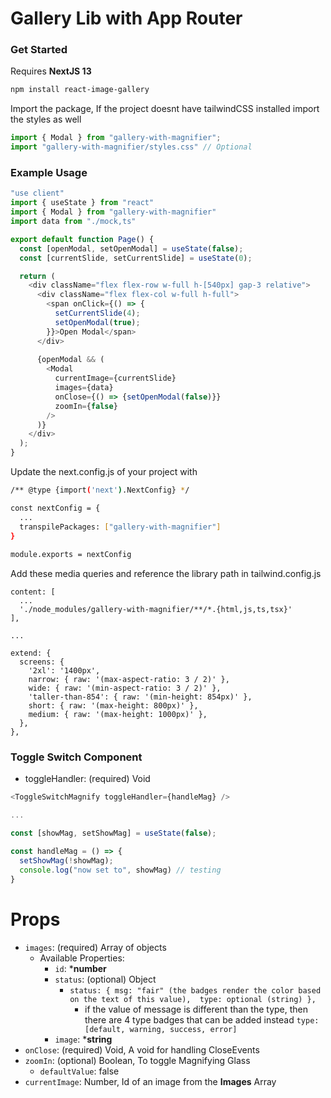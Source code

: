 # Gallery Lib with App Router

### Get Started
Requires **NextJS 13**

```bash
npm install react-image-gallery
```
Import the package, If the project doesnt have tailwindCSS installed import the styles as well

```javascript
import { Modal } from "gallery-with-magnifier";
import "gallery-with-magnifier/styles.css" // Optional
```

### Example Usage
```javascript
"use client"
import { useState } from "react"
import { Modal } from "gallery-with-magnifier"
import data from "./mock,ts"

export default function Page() {
  const [openModal, setOpenModal] = useState(false);
  const [currentSlide, setCurrentSlide] = useState(0);

  return (
    <div className="flex flex-row w-full h-[540px] gap-3 relative">
      <div className="flex flex-col w-full h-full">
        <span onClick={() => {
          setCurrentSlide(4);
          setOpenModal(true);
        }}>Open Modal</span>
      </div>
      
      {openModal && (
        <Modal 
          currentImage={currentSlide}
          images={data}
          onClose={() => {setOpenModal(false)}}
          zoomIn={false}
        />
      )}
    </div>
  );
}
```

Update the next.config.js of your project with
```bash
/** @type {import('next').NextConfig} */

const nextConfig = {
  ...
  transpilePackages: ["gallery-with-magnifier"]
}
  
module.exports = nextConfig
```

Add these media queries and reference the library path in tailwind.config.js
```
content: [
  ...
  './node_modules/gallery-with-magnifier/**/*.{html,js,ts,tsx}'
],

...

extend: {
  screens: {
    '2xl': '1400px',
    narrow: { raw: '(max-aspect-ratio: 3 / 2)' },
    wide: { raw: '(min-aspect-ratio: 3 / 2)' },
    'taller-than-854': { raw: '(min-height: 854px)' },
    short: { raw: '(max-height: 800px)' },
    medium: { raw: '(max-height: 1000px)' },
  },
},
```

### Toggle Switch Component
* toggleHandler: (required) Void

```javascript
<ToggleSwitchMagnify toggleHandler={handleMag} />

...

const [showMag, setShowMag] = useState(false);

const handleMag = () => {
  setShowMag(!showMag);
  console.log("now set to", showMag) // testing
}
```

# Props
* `images`: (required) Array of objects
  * Available Properties:
    * `id`: ***number** 
    * `status`: (optional) Object      
      - `status: {
          msg: "fair" (the badges render the color based on the text of this value), 
          type: optional (string)
        },`
        - if the value of message is different than the type, then there are 4 type badges that can be added instead
          `type: [default, warning, success, error]`
    * `image`: ***string**
* `onClose`: (required) Void, A void for handling CloseEvents
* `zoomIn`: (optional) Boolean, To toggle Magnifying Glass
    * `defaultValue`: false
* `currentImage`: Number, Id of an image from the **Images** Array
